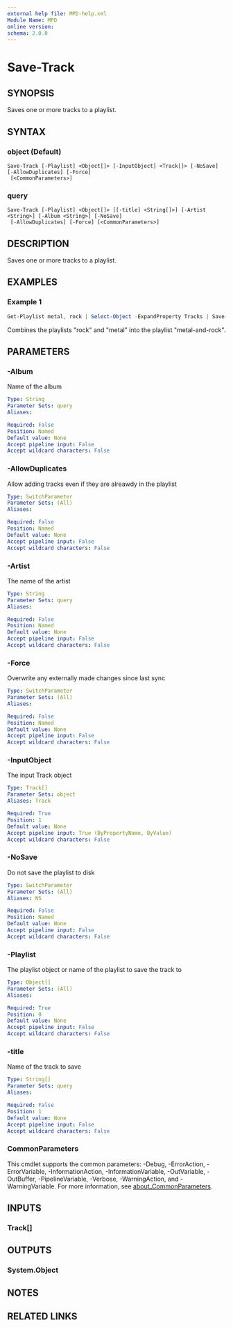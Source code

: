 ```yaml
---
external help file: MPD-help.xml
Module Name: MPD
online version:
schema: 2.0.0
---
```


# Save-Track

## SYNOPSIS
Saves one or more tracks to a playlist.

## SYNTAX

### object (Default)
```
Save-Track [-Playlist] <Object[]> [-InputObject] <Track[]> [-NoSave] [-AllowDuplicates] [-Force]
 [<CommonParameters>]
```

### query
```
Save-Track [-Playlist] <Object[]> [[-title] <String[]>] [-Artist <String>] [-Album <String>] [-NoSave]
 [-AllowDuplicates] [-Force] [<CommonParameters>]
```

## DESCRIPTION
Saves one or more tracks to a playlist.

## EXAMPLES

### Example 1
```powershell
Get-Playlist metal, rock | Select-Object -ExpandProperty Tracks | Save-Track metal-and-rock
```

Combines the playlists "rock" and "metal" into the playlist "metal-and-rock".

## PARAMETERS

### -Album
Name of the album

```yaml
Type: String
Parameter Sets: query
Aliases:

Required: False
Position: Named
Default value: None
Accept pipeline input: False
Accept wildcard characters: False
```

### -AllowDuplicates
Allow adding tracks even if they are alreawdy in the playlist

```yaml
Type: SwitchParameter
Parameter Sets: (All)
Aliases:

Required: False
Position: Named
Default value: None
Accept pipeline input: False
Accept wildcard characters: False
```

### -Artist
The name of the artist

```yaml
Type: String
Parameter Sets: query
Aliases:

Required: False
Position: Named
Default value: None
Accept pipeline input: False
Accept wildcard characters: False
```

### -Force
Overwrite any externally made changes since last sync

```yaml
Type: SwitchParameter
Parameter Sets: (All)
Aliases:

Required: False
Position: Named
Default value: None
Accept pipeline input: False
Accept wildcard characters: False
```

### -InputObject
The input Track object

```yaml
Type: Track[]
Parameter Sets: object
Aliases: Track

Required: True
Position: 1
Default value: None
Accept pipeline input: True (ByPropertyName, ByValue)
Accept wildcard characters: False
```

### -NoSave
Do not save the playlist to disk

```yaml
Type: SwitchParameter
Parameter Sets: (All)
Aliases: NS

Required: False
Position: Named
Default value: None
Accept pipeline input: False
Accept wildcard characters: False
```

### -Playlist
The playlist object or name of the playlist to save the track to

```yaml
Type: Object[]
Parameter Sets: (All)
Aliases:

Required: True
Position: 0
Default value: None
Accept pipeline input: False
Accept wildcard characters: False
```

### -title
Name of the track to save

```yaml
Type: String[]
Parameter Sets: query
Aliases:

Required: False
Position: 1
Default value: None
Accept pipeline input: False
Accept wildcard characters: False
```

### CommonParameters
This cmdlet supports the common parameters: -Debug, -ErrorAction, -ErrorVariable, -InformationAction, -InformationVariable, -OutVariable, -OutBuffer, -PipelineVariable, -Verbose, -WarningAction, and -WarningVariable. For more information, see [about_CommonParameters](http://go.microsoft.com/fwlink/?LinkID=113216).

## INPUTS

### Track[]

## OUTPUTS

### System.Object
## NOTES

## RELATED LINKS
